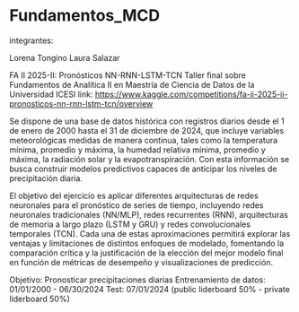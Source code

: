 # Fundamentos_MCD

integrantes:

Lorena Tongino
Laura Salazar 

FA II 2025-II: Pronósticos NN-RNN-LSTM-TCN
Taller final sobre Fundamentos de Analítica II en Maestría de Ciencia de Datos de la Universidad ICESI
link: https://www.kaggle.com/competitions/fa-ii-2025-ii-pronosticos-nn-rnn-lstm-tcn/overview

Se dispone de una base de datos histórica con registros diarios desde el 1 de enero de 2000 hasta el 31 de diciembre de 2024, que incluye variables meteorológicas medidas de manera continua, tales como la temperatura mínima, promedio y máxima, la humedad relativa mínima, promedio y máxima, la radiación solar y la evapotranspiración. Con esta información se busca construir modelos predictivos capaces de anticipar los niveles de precipitación diaria.

El objetivo del ejercicio es aplicar diferentes arquitecturas de redes neuronales para el pronóstico de series de tiempo, incluyendo redes neuronales tradicionales (NN/MLP), redes recurrentes (RNN), arquitecturas de memoria a largo plazo (LSTM y GRU) y redes convolucionales temporales (TCN). Cada una de estas aproximaciones permitirá explorar las ventajas y limitaciones de distintos enfoques de modelado, fomentando la comparación crítica y la justificación de la elección del mejor modelo final en función de métricas de desempeño y visualizaciones de predicción.

Objetivo: Pronosticar precipitaciones diarias
Entrenamiento de datos: 01/01/2000 - 06/30/2024
Test: 07/01/2024 (public liderboard 50% - private liderboard 50%)

